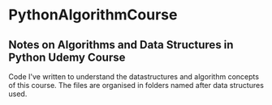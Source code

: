 # PythonAlgorithmCourse

## Notes on Algorithms and Data Structures in Python Udemy Course

Code I've written to understand the datastructures and algorithm concepts of this course.
The files are organised in folders named after data structures used.
